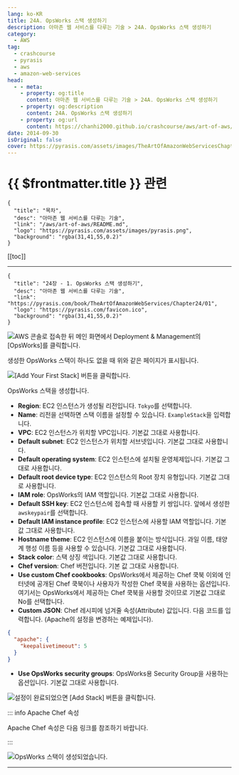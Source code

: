 ```yaml
---
lang: ko-KR
title: 24A. OpsWorks 스택 생성하기
description: 아마존 웹 서비스를 다루는 기술 > 24A. OpsWorks 스택 생성하기
category:
  - AWS
tag: 
  - crashcourse
  - pyrasis
  - aws 
  - amazon-web-services
head:
  - - meta:
    - property: og:title
      content: 아마존 웹 서비스를 다루는 기술 > 24A. OpsWorks 스택 생성하기
    - property: og:description
      content: 24A. OpsWorks 스택 생성하기
    - property: og:url
      content: https://chanhi2000.github.io/crashcourse/aws/art-of-aws/24A.html
date: 2014-09-30
isOriginal: false
cover: https://pyrasis.com/assets/images/TheArtOfAmazonWebServicesChapter24/5_.png
---
```


# {{ $frontmatter.title }} 관련

```component VPCard
{
  "title": "목차",
  "desc": "아마존 웹 서비스를 다루는 기술",
  "link": "/aws/art-of-aws/README.md",
  "logo": "https://pyrasis.com/assets/images/pyrasis.png",
  "background": "rgba(31,41,55,0.2)"
}
```

[[toc]]

---

```component VPCard
{
  "title": "24장 - 1. OpsWorks 스택 생성하기",
  "desc": "아마존 웹 서비스를 다루는 기술",
  "link": "https://pyrasis.com/book/TheArtOfAmazonWebServices/Chapter24/01",
  "logo": "https://pyrasis.com/favicon.ico",
  "background": "rgba(31,41,55,0.2)"
}
```

![AWS 콘솔로 접속한 뒤 메인 화면에서 Deployment & Management의 <FontIcon icon="iconfont icon-select"/>`[OpsWorks]`를 클릭합니다.](https://pyrasis.com/assets/images/TheArtOfAmazonWebServicesChapter24/5_.png)

생성한 OpsWorks 스택이 하나도 없을 때 위와 같은 페이지가 표시됩니다.

![<FontIcon icon="iconfont icon-select"/>`[Add Your First Stack]` 버튼을 클릭합니다.](https://pyrasis.com/assets/images/TheArtOfAmazonWebServicesChapter24/6_.png)

OpsWorks 스택을 생성합니다.

- **Region**: EC2 인스턴스가 생성될 리전입니다. `Tokyo`를 선택합니다.
- **Name**: 리전을 선택하면 스택 이름을 설정할 수 있습니다. `ExampleStack`을 입력합니다.
- **VPC**: EC2 인스턴스가 위치할 VPC입니다. 기본값 그대로 사용합니다.
- **Default subnet**: EC2 인스턴스가 위치할 서브넷입니다. 기본값 그대로 사용합니다.
- **Default operating system**: EC2 인스턴스에 설치될 운영체제입니다. 기본값 그대로 사용합니다.
- **Default root device type**: EC2 인스턴스의 Root 장치 유형입니다. 기본값 그대로 사용합니다.
- **IAM role**: OpsWorks의 IAM 역할입니다. 기본값 그대로 사용합니다.
- **Default SSH key**: EC2 인스턴스에 접속할 때 사용할 키 쌍입니다. 앞에서 생성한 `awskeypair`를 선택합니다.
- **Default IAM instance profile**: EC2 인스턴스에 사용할 IAM 역할입니다. 기본값 그대로 사용합니다.
- **Hostname theme**: EC2 인스턴스에 이름을 붙이는 방식입니다. 과일 이름, 태양계 행성 이름 등을 사용할 수 있습니다. 기본값 그대로 사용합니다.
- **Stack color**: 스택 상징 색입니다. 기본값 그대로 사용합니다.
- **Chef version**: Chef 버전입니다. 기본 값 그대로 사용합니다.
- **Use custom Chef cookbooks**: OpsWorks에서 제공하는 Chef 쿡북 이외에 인터넷에 공개된 Chef 쿡북이나 사용자가 작성한 Chef 쿡북을 사용하는 옵션입니다. 여기서는 OpsWorks에서 제공하는 Chef 쿡북을 사용할 것이므로 기본값 그대로 No를 선택합니다.
- **Custom JSON**: Chef 레시피에 넘겨줄 속성(Attribute) 값입니다. 다음 코드를 입력합니다. (Apache의 설정을 변경하는 예제입니다).

```json
{
  "apache": {
    "keepalivetimeout": 5
  }
}
```

- **Use OpsWorks security groups**: OpsWorks용 Security Group을 사용하는 옵션입니다. 기본값 그대로 사용합니다.

![설정이 완료되었으면 <FontIcon icon="iconfont icon-select"/>`[Add Stack]` 버튼을 클릭합니다.](https://pyrasis.com/assets/images/TheArtOfAmazonWebServicesChapter24/7_.png)

::: info Apache Chef 속성

Apache Chef 속성은 다음 링크를 참조하기 바랍니다.

<SiteInfo
  name="GitHub - aws/opsworks-cookbooks: Chef Cookbooks for the AWS OpsWorks Service"
  desc="Chef Cookbooks for the AWS OpsWorks Service. Contribute to aws/opsworks-cookbooks development by creating an account on GitHub."
  url="https://github.com/aws/opsworks-cookbooks/blob/release-chef-11.10/apache2/attributes/apache.rb"
  logo="https://avatars.githubusercontent.com/u/2232217?s=200&v=4"
  preview="https://opengraph.githubassets.com/385d2fa9e8faf691751f6827a31117b8d487c9d55d08a801224a55de018b40a9/aws/opsworks-cookbooks"/>

:::

![OpsWorks 스택이 생성되었습니다.](https://pyrasis.com/assets/images/TheArtOfAmazonWebServicesChapter24/8_.png)

---

<TagLinks />